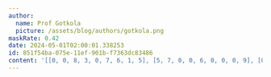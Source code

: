 ```yaml
---
author:
  name: Prof Gotkola
  picture: /assets/blog/authors/gotkola.png
maskRate: 0.42
date: 2024-05-01T02:00:01.338253
id: 851f54ba-075e-11ef-901b-f7363dc83486
content: '[[0, 0, 8, 3, 0, 7, 6, 1, 5], [5, 7, 0, 0, 6, 0, 0, 0, 9], [0, 2, 6, 5, 9, 8, 3, 4, 0], [0, 0, 7, 0, 0, 5, 1, 0, 2], [0, 6, 1, 0, 4, 0, 5, 0, 0], [0, 0, 5, 0, 0, 1, 4, 0, 6], [0, 0, 4, 9, 5, 0, 7, 0, 1], [7, 5, 0, 4, 0, 2, 0, 6, 3], [3, 1, 2, 0, 7, 6, 9, 5, 0]]'
---
```

